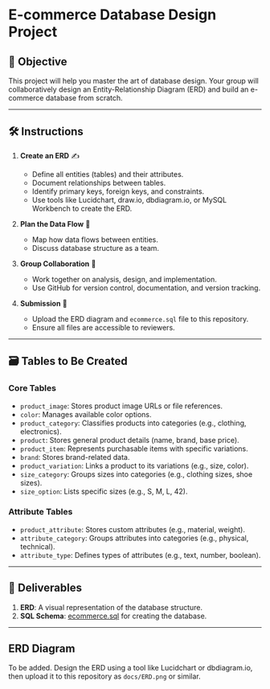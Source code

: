 # E-commerce Database Design Project

## 🎯 Objective
This project will help you master the art of database design. Your group will collaboratively design an Entity-Relationship Diagram (ERD) and build an e-commerce database from scratch.

---

## 🛠️ Instructions
1. **Create an ERD** ✍️  
   - Define all entities (tables) and their attributes.  
   - Document relationships between tables.  
   - Identify primary keys, foreign keys, and constraints.  
   - Use tools like Lucidchart, draw.io, dbdiagram.io, or MySQL Workbench to create the ERD.

2. **Plan the Data Flow** 🔄  
   - Map how data flows between entities.  
   - Discuss database structure as a team.  

3. **Group Collaboration** 🤝  
   - Work together on analysis, design, and implementation.  
   - Use GitHub for version control, documentation, and version tracking.  

4. **Submission** 🚀  
   - Upload the ERD diagram and `ecommerce.sql` file to this repository.  
   - Ensure all files are accessible to reviewers.

---

## 🗃️ Tables to Be Created
### Core Tables
- `product_image`: Stores product image URLs or file references.
- `color`: Manages available color options.
- `product_category`: Classifies products into categories (e.g., clothing, electronics).
- `product`: Stores general product details (name, brand, base price).
- `product_item`: Represents purchasable items with specific variations.
- `brand`: Stores brand-related data.
- `product_variation`: Links a product to its variations (e.g., size, color).
- `size_category`: Groups sizes into categories (e.g., clothing sizes, shoe sizes).
- `size_option`: Lists specific sizes (e.g., S, M, L, 42).

### Attribute Tables
- `product_attribute`: Stores custom attributes (e.g., material, weight).
- `attribute_category`: Groups attributes into categories (e.g., physical, technical).
- `attribute_type`: Defines types of attributes (e.g., text, number, boolean).

---

## 📂 Deliverables
1. **ERD**: A visual representation of the database structure.
2. **SQL Schema**: [ecommerce.sql](./ecommerce.sql) for creating the database.

---

## ERD Diagram
To be added. Design the ERD using a tool like Lucidchart or dbdiagram.io, then upload it to this repository as `docs/ERD.png` or similar.
